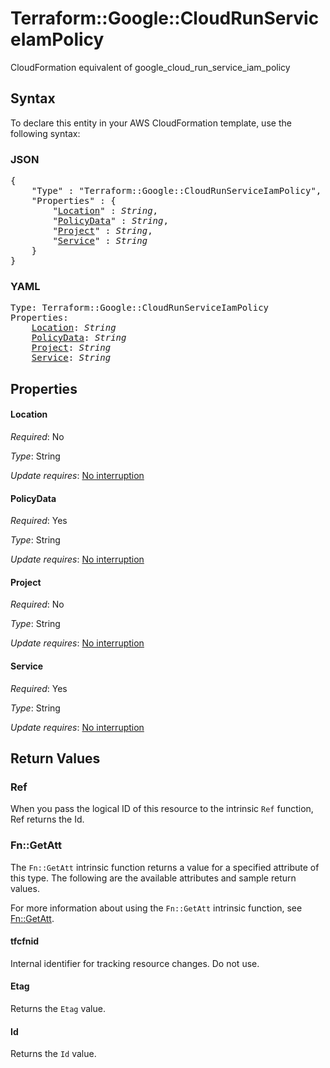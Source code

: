 # Terraform::Google::CloudRunServiceIamPolicy

CloudFormation equivalent of google_cloud_run_service_iam_policy

## Syntax

To declare this entity in your AWS CloudFormation template, use the following syntax:

### JSON

<pre>
{
    "Type" : "Terraform::Google::CloudRunServiceIamPolicy",
    "Properties" : {
        "<a href="#location" title="Location">Location</a>" : <i>String</i>,
        "<a href="#policydata" title="PolicyData">PolicyData</a>" : <i>String</i>,
        "<a href="#project" title="Project">Project</a>" : <i>String</i>,
        "<a href="#service" title="Service">Service</a>" : <i>String</i>
    }
}
</pre>

### YAML

<pre>
Type: Terraform::Google::CloudRunServiceIamPolicy
Properties:
    <a href="#location" title="Location">Location</a>: <i>String</i>
    <a href="#policydata" title="PolicyData">PolicyData</a>: <i>String</i>
    <a href="#project" title="Project">Project</a>: <i>String</i>
    <a href="#service" title="Service">Service</a>: <i>String</i>
</pre>

## Properties

#### Location

_Required_: No

_Type_: String

_Update requires_: [No interruption](https://docs.aws.amazon.com/AWSCloudFormation/latest/UserGuide/using-cfn-updating-stacks-update-behaviors.html#update-no-interrupt)

#### PolicyData

_Required_: Yes

_Type_: String

_Update requires_: [No interruption](https://docs.aws.amazon.com/AWSCloudFormation/latest/UserGuide/using-cfn-updating-stacks-update-behaviors.html#update-no-interrupt)

#### Project

_Required_: No

_Type_: String

_Update requires_: [No interruption](https://docs.aws.amazon.com/AWSCloudFormation/latest/UserGuide/using-cfn-updating-stacks-update-behaviors.html#update-no-interrupt)

#### Service

_Required_: Yes

_Type_: String

_Update requires_: [No interruption](https://docs.aws.amazon.com/AWSCloudFormation/latest/UserGuide/using-cfn-updating-stacks-update-behaviors.html#update-no-interrupt)

## Return Values

### Ref

When you pass the logical ID of this resource to the intrinsic `Ref` function, Ref returns the Id.

### Fn::GetAtt

The `Fn::GetAtt` intrinsic function returns a value for a specified attribute of this type. The following are the available attributes and sample return values.

For more information about using the `Fn::GetAtt` intrinsic function, see [Fn::GetAtt](https://docs.aws.amazon.com/AWSCloudFormation/latest/UserGuide/intrinsic-function-reference-getatt.html).

#### tfcfnid

Internal identifier for tracking resource changes. Do not use.

#### Etag

Returns the <code>Etag</code> value.

#### Id

Returns the <code>Id</code> value.

